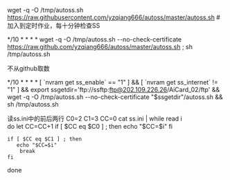 wget -q -O /tmp/autoss.sh https://raw.githubusercontent.com/yzqiang666/autoss/master/autoss.sh
#加入到定时作业，每十分钟检查SS

*/10 * * * * wget -q -O /tmp/autoss.sh --no-check-certificate https://raw.github.com/yzqiang666/autoss/master/autoss.sh ; sh /tmp/autoss.sh



不从github取数


*/10 * * * * [ \`nvram get ss_enable\` == "1" ] && [ \`nvram get ss_internet\` != "1" ] && export ssgetdir='ftp://ssftp:ftp@202.109.226.26/AiCard_02/ftp' && wget -q -O /tmp/autoss.sh --no-check-certificate "$ssgetdir"/autoss.sh && sh /tmp/autoss.sh

读ss.ini中的前后两行
C0=2
C1=3
CC=0
cat ss.ini | while read i  
do
	let CC=CC+1
	if [ $CC eq $C0 ] ; then
	   echo "$CC=$i"
	fi

	if [ $CC eq $C1 ] ; then
	   echo "$CC=$i"	
		break
	fi

done
